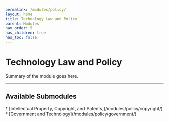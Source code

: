 ```yaml
---
permalink: /modules/policy/
layout: home
title: Technology Law and Policy
parent: Modules
nav_order: 5
has_children: true
has_toc: false
---
```


# Technology Law and Policy
Summary of the module goes here.

* * *
<h2 class="text-delta">Available Submodules</h2>
* [Intellectual Property, Copyright, and Patents](/modules/policy/copyright/)
* [Government and Technology](/modules/policy/government/)